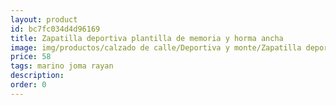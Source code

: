 ```yaml
---
layout: product
id: bc7fc034d4d96169
title: Zapatilla deportiva plantilla de memoria y horma ancha
image: img/productos/calzado de calle/Deportiva y monte/Zapatilla deportiva plantilla de memoria y horma ancha=58=marino joma rayan.webp
price: 58
tags: marino joma rayan
description: 
order: 0
---
```

